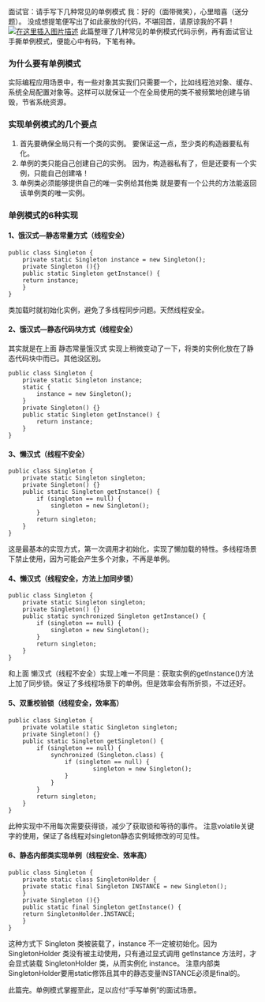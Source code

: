 面试官：请手写下几种常见的单例模式
我：好的（面带微笑），心里暗喜（送分题）。
没成想提笔便写出了如此豪放的代码，不堪回首，请原谅我的不羁！
[![在这里插入图片描述](https://camo.githubusercontent.com/48a1130fd2c991f3e32e537840fd37cb8d10a81f/68747470733a2f2f696d672d626c6f672e6373646e696d672e636e2f32303139303632373030313835353738332e6a70673f782d6f73732d70726f636573733d696d6167652f77617465726d61726b2c747970655f5a6d46755a33706f5a57356e6147567064476b2c736861646f775f31302c746578745f6148523063484d364c7939696247396e4c6d4e7a5a473475626d56304c323077587a4d334f5459314d4445342c73697a655f31362c636f6c6f725f4646464646462c745f3730)](https://camo.githubusercontent.com/48a1130fd2c991f3e32e537840fd37cb8d10a81f/68747470733a2f2f696d672d626c6f672e6373646e696d672e636e2f32303139303632373030313835353738332e6a70673f782d6f73732d70726f636573733d696d6167652f77617465726d61726b2c747970655f5a6d46755a33706f5a57356e6147567064476b2c736861646f775f31302c746578745f6148523063484d364c7939696247396e4c6d4e7a5a473475626d56304c323077587a4d334f5459314d4445342c73697a655f31362c636f6c6f725f4646464646462c745f3730) 此篇整理了几种常见的单例模式代码示例，再有面试官让手撕单例模式，便能心中有码，下笔有神。

### 为什么要有单例模式

实际编程应用场景中，有一些对象其实我们只需要一个，比如线程池对象、缓存、系统全局配置对象等。这样可以就保证一个在全局使用的类不被频繁地创建与销毁，节省系统资源。

### 实现单例模式的几个要点

1. 首先要确保全局只有一个类的实例。
   要保证这一点，至少类的构造器要私有化。
2. 单例的类只能自己创建自己的实例。
   因为，构造器私有了，但是还要有一个实例，只能自己创建咯！
3. 单例类必须能够提供自己的唯一实例给其他类
   就是要有一个公共的方法能返回该单例类的唯一实例。

### 单例模式的6种实现

#### 1、饿汉式—静态常量方式（线程安全）

```
public class Singleton {  
    private static Singleton instance = new Singleton();  
    private Singleton (){}  
    public static Singleton getInstance() {  
    return instance;  
    }  
}
```

类加载时就初始化实例，避免了多线程同步问题。天然线程安全。

#### 2、饿汉式—静态代码块方式（线程安全）

其实就是在上面 静态常量饿汉式 实现上稍微变动了一下，将类的实例化放在了静态代码块中而已。其他没区别。

```
public class Singleton {
    private static Singleton instance;
    static {
        instance = new Singleton();
    }
    private Singleton() {}
    public static Singleton getInstance() {
        return instance;
    }
}
```

#### 3、懒汉式（线程不安全）

```
public class Singleton {
    private static Singleton singleton;
    private Singleton() {}
    public static Singleton getInstance() {
        if (singleton == null) {
            singleton = new Singleton();
        }
        return singleton;
    }
}
```

这是最基本的实现方式，第一次调用才初始化，实现了懒加载的特性。多线程场景下禁止使用，因为可能会产生多个对象，不再是单例。

#### 4、懒汉式（线程安全，方法上加同步锁）

```
public class Singleton {
    private static Singleton singleton;
    private Singleton() {}
    public static synchronized Singleton getInstance() {
        if (singleton == null) {
            singleton = new Singleton();
        }
        return singleton;
    }
}
```

和上面 懒汉式（线程不安全）实现上唯一不同是：获取实例的getInstance()方法上加了同步锁。保证了多线程场景下的单例。但是效率会有所折损，不过还好。

#### 5、双重校验锁（线程安全，效率高）

```
public class Singleton {
	private volatile static Singleton singleton;
	private Singleton() {}
	public static Singleton getSingleton() {
		if (singleton == null) {
			synchronized (Singleton.class) {
				if (singleton == null) {
						singleton = new Singleton();
				}
			}
		}
		return singleton;
	}
}
```

此种实现中不用每次需要获得锁，减少了获取锁和等待的事件。
注意volatile关键字的使用，保证了各线程对singleton静态实例域修改的可见性。

#### 6、静态内部类实现单例（线程安全、效率高）

```
public class Singleton {  
    private static class SingletonHolder {  
    private static final Singleton INSTANCE = new Singleton();  
    }  
    private Singleton (){}  
    public static final Singleton getInstance() {  
    return SingletonHolder.INSTANCE;  
    }  
}
```

这种方式下 Singleton 类被装载了，instance 不一定被初始化。因为 SingletonHolder 类没有被主动使用，只有通过显式调用 getInstance 方法时，才会显式装载 SingletonHolder 类，从而实例化 instance。
注意内部类SingletonHolder要用static修饰且其中的静态变量INSTANCE必须是final的。

此篇完。单例模式掌握至此，足以应付“手写单例”的面试场景。